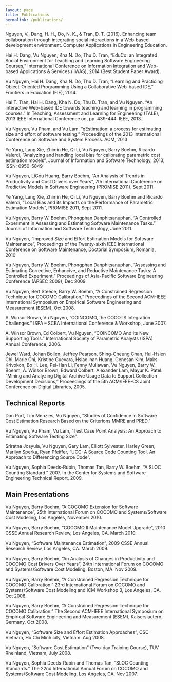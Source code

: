```yaml
---
layout: page
title: Publications
permalink: /publications/
---
```


Nguyen, V., Dang, H. H., Do, N. K., & Tran, D. T. (2016). Enhancing team collaboration through integrating social interactions in a Web‐based development environment. Computer Applications in Engineering Education.

Hai H. Dang, Vu Nguyen, Kha N. Do, Thu D. Tran, “EduCo: an Integrated Social Environment for Teaching and Learning Software Engineering Courses,” International Conference on Information Integration and Web-based Applications & Services (iiWAS), 2014 (Best Student Paper Award).

Vu Nguyen, Hai H. Dang, Kha N. Do, Thu D. Tran, “Learning and Practicing Object-Oriented Programming Using a Collaborative Web-based IDE,” Frontiers in Education (FIE), 2014.

Hai T. Tran, Hai H. Dang, Kha N. Do, Thu D. Tran, and Vu Nguyen. “An interactive Web-based IDE towards teaching and learning in programming courses.” In Teaching, Assessment and Learning for Engineering (TALE), 2013 IEEE International Conference on, pp. 439-444. IEEE, 2013.

Vu Nguyen, Vu Pham, and Vu Lam. “qEstimation: a process for estimating size and effort of software testing.” Proceedings of the 2013 International Conference on Software and System Process. ACM, 2013

Ye Yang, Lang Xie, Zhimin He, Qi Li, Vu Nguyen, Barry Boehm, Ricardo Valerdi, “Analyzing and handling local bias for calibrating parametric cost estimation models”, Journal of Information and Software Technology, 2013,  ISSN: 0950-5849

Vu Nguyen, LiGou Huang, Barry Boehm, “An Analysis of Trends in Productivity and Cost Drivers over Years”, 7th International Conference on Predictive Models in Software Engineering (PROMISE 2011), Sept 2011.

Ye Yang, Lang Xie, Zhimin He, Qi Li, Vu Nguyen, Barry Boehm and Ricardo Valerdi, “Local Bias and its Impacts on the Performance of Parametric Estimation Models”, PROMISE 2011, Sept 2011.

Vu Nguyen, Barry W. Boehm, Phongphan Danphitsanuphan, “A Controlled Experiment in Assessing and Estimating Software Maintenance Tasks.” Journal of Information and Software Technology, June 2011.

Vu Nguyen, “Improved Size and Effort Estimation Models for Software Maintenance”, Proceedings of the Twenty-sixth IEEE International Conference on Software Maintenance, Doctorial Symposium, Romania, 2010 

Vu Nguyen, Barry W. Boehm, Phongphan Danphitsanuphan, “Assessing and Estimating Corrective, Enhancive, and Reductive Maintenance Tasks: A Controlled Experiment,” Proceedings of Asia-Pacific Software Engineering Conference (APSEC 2009), Dec 2009.

Vu Nguyen, Bert Steece, Barry W. Boehm, “A Constrained Regression Technique for COCOMO Calibration,” Proceedings of the Second ACM-IEEE International Symposium on Empirical Software Engineering and Measurement (ESEM), Oct 2008.

A. Winsor Brown, Vu Nguyen, “COINCOMO, the COCOTS Integration Challenges.” ISPA – SCEA International Conference & Workshop, June 2007.

A. Winsor Brown, Ed Colbert, Vu Nguyen, “COINCOMO And Its New Supporting Tools.” International Society of Parametric Analysts (ISPA) Annual Conference, 2006.

Jewel Ward, Johan Bollen, Jeffrey Pearson, Shing-Cheung Chan, Hui-Hsien Chi, Marie Chi, Kristine Guevara, Hsiao-han Huang, Genesan Kim, Maks Krivokon, Bo H. Lee, Pei-Han Li, Fenny Muliawan, Vu Nguyen, Barry W. Boehm, A. Winsor Brown, Edward Colbert, Alexander Lam, Mayur K. Patel. “Mining and Analyzing Digital Archive Usage Data to Support Collection Development Decisions,” Proceedings of the 5th ACM/IEEE-CS Joint Conference on Digital Libraries, 2005.

## Technical Reports

Dan Port, Tim Menzies, Vu Nguyen, “Studies of Confidence in Software Cost Estimation Research Based on the Criterions MMRE and PRED.”

Vu Nguyen, Vu Pham, Vu Lam, “Test Case Point Analysis: An Approach to Estimating Software Testing Size”.

Sriratna Josyula, Vu Nguyen, Gary Lam, Elliott Sylvester, Harley Green, Marilyn Sperka, Ryan Pfeiffer, “UCC: A Source Code Counting Tool. An Approach to Differencing Source Code”.

Vu Nguyen, Sophia Deeds-Rubin, Thomas Tan, Barry W. Boehm, “A SLOC Counting Standard.” 2007. In the Center for Systems and Software Engineering Technical Report, 2009.

## Main Presentations

Vu Nguyen, Barry Boehm, “A COCOMO Extension for Software Maintenance”, 25th International Forum on COCOMO and Systems/Software Cost Modeling, Los Angeles, November 2010.

Vu Nguyen, Barry Boehm, “COCOMO II Maintenance Model Upgrade”, 2010 CSSE Annual Research Review, Los Angeles, CA. March 2010.

Vu Nguyen, “Software Maintenance Estimation”, 2009 CSSE Annual Research Review, Los Angeles, CA. March 2009.

Vu Nguyen, Barry Boehm, “An Analysis of Changes in Productivity and COCOMO Cost Drivers Over Years”, 24th International Forum on COCOMO and Systems/Software Cost Modeling, Boston, MA. Nov 2009.

Vu Nguyen, Barry Boehm, “A Constrained Regression Technique for COCOMO Calibration.” 23rd International Forum on COCOMO and Systems/Software Cost Modeling and ICM Workshop 3, Los Angeles, CA. Oct 2008.

Vu Nguyen, Barry Boehm, “A Constrained Regression Technique for COCOMO Calibration.” The Second ACM-IEEE International Symposium on Empirical Software Engineering and Measurement (ESEM), Kaiserslautern, Germany. Oct 2008.

Vu Nguyen, “Software Size and Effort Estimation Approaches”, CSC Vietnam, Ho Chi Minh city, Vietnam. Aug 2008.

Vu Nguyen, “Software Cost Estimation” (Two-day Training Course), TUV Rheinland, Vietnam, July 2008.

Vu Nguyen, Sophia Deeds-Rubin and Thomas Tan, “SLOC Counting Standards.” The 22nd International Annual Forum on COCOMO and Systems/Software Cost Modeling, Los Angeles, CA. Nov 2007.
